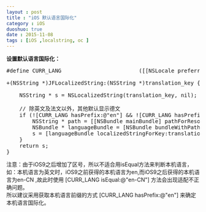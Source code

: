 ```yaml
---
layout : post
title : "iOS 默认语言国际化"
category : iOS
duoshuo: true
date : 2015-11-08
tags : [iOS ,localstring, oc ]
---
```


**设置默认语言国际化：**

<pre class="brush: oc;  ">
#define CURR_LANG                        ([[NSLocale preferredLanguages] objectAtIndex:0])   

+(NSString *)JFLocalizedString:(NSString *)translation_key {   
    
    NSString * s = NSLocalizedString(translation_key, nil);   
    
    // 除英文及法文以外，其他默认显示德文
    if (![CURR_LANG hasPrefix:@"en"] && ![CURR_LANG hasPrefix:@"fr"]) {
        NSString * path = [[NSBundle mainBundle] pathForResource:@"de" ofType:@"lproj"];
        NSBundle * languageBundle = [NSBundle bundleWithPath:path];
        s = [languageBundle localizedStringForKey:translation_key value:@"" table:nil];
    }
    return s;
}
</pre>

  注意：由于iOS9之后增加了区号，所以不适合用isEqual方法来判断本机语言，如：本机语言为英文时，iOS9之前获得的本机语言为en,而iOS9之后获得的本机语言为en-CN ,故此时使用 [CURR_LANG isEqual:@"en-CN"] 方法会出现适配不正确问题。   
  所以建议采用获取本机语言前缀的方式 [CURR_LANG hasPrefix:@"en"] 来确定本机语言国际化。
